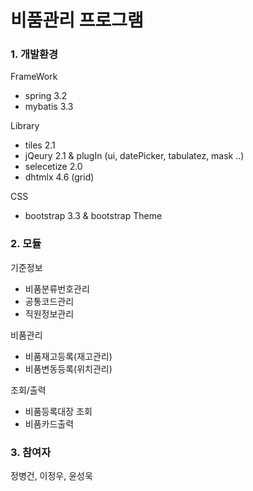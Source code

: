 # 비품관리 프로그램

### 1. 개발환경
FrameWork
* spring 3.2
* mybatis 3.3

Library
* tiles 2.1
* jQeury 2.1 & plugIn (ui, datePicker, tabulatez, mask ..)
* selecetize 2.0
* dhtmlx 4.6 (grid)

CSS 
* bootstrap 3.3 & bootstrap Theme

### 2. 모듈
기준정보
* 비품분류번호관리
* 공통코드관리
* 직원정보관리

비품관리
* 비품재고등록(재고관리)
* 비품변동등록(위치관리)

조회/출력
* 비품등록대장 조회
* 비품카드출력

### 3. 참여자
정병건, 이정우, 윤성욱
